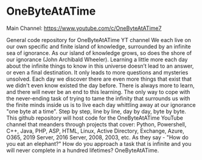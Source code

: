 # OneByteAtATime

Main Channel: https://www.youtube.com/c/OneByteAtATime7

General code repository for OneByteAtATime YT channel
We each live on our own specific and finite island of knowledge, surrounded by an infinite sea of ignorance. 
As our island of knowledge grows, so does the shore of our ignorance (John Archibald Wheeler). 
Learning a little more each day about the infinite things to know in this universe doesn’t lead to an answer, or even a final destination. 
It only leads to more questions and mysteries unsolved. 
Each day we discover there are even more things that exist that we didn't even know existed the day before. 
There is always more to learn, and there will never be an end to this learning. 
The only way to cope with the never-ending task of trying to tame the infinity that surrounds us with the finite minds inside us 
is to live each day whittling away at our ignorance "one byte at a time". 
Step by step, line by line, day by day, byte by byte. 
This github repository will host code for the OneByteAtATime YouTube channel that meanders through projects that cover: 
Python, Powershell, C++, Java, PHP, ASP, HTML, Linux, Active Directory, Exchange, Azure, O365, 2019 Server, 2016 Server, 2008, 2003, etc. 
As they say - "How do you eat an elephant?" How do you approach a task that is infinite and you will never complete in a hundred lifetimes? 
OneByteAtATime.
